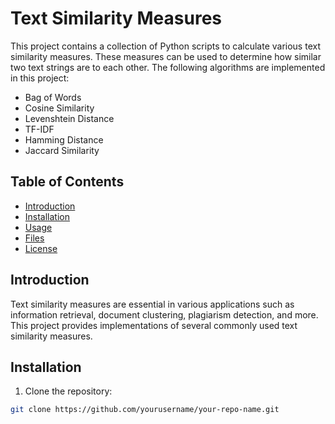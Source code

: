 # Text Similarity Measures

This project contains a collection of Python scripts to calculate various text similarity measures. These measures can be used to determine how similar two text strings are to each other. The following algorithms are implemented in this project:

- Bag of Words
- Cosine Similarity
- Levenshtein Distance
- TF-IDF
- Hamming Distance
- Jaccard Similarity

## Table of Contents

- [Introduction](#introduction)
- [Installation](#installation)
- [Usage](#usage)
- [Files](#files)
- [License](#license)

## Introduction

Text similarity measures are essential in various applications such as information retrieval, document clustering, plagiarism detection, and more. This project provides implementations of several commonly used text similarity measures.

## Installation

1. Clone the repository:

```sh
git clone https://github.com/yourusername/your-repo-name.git
